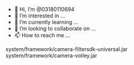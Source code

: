 - 👋 Hi, I’m @03180110694
- 👀 I’m interested in ...
- 🌱 I’m currently learning ...
- 💞️ I’m looking to collaborate on ...
- 📫 How to reach me ...

<!---
03180110694/03180110694 is a ✨ special ✨ repository because its `README.md` (this file) appears on your GitHub profile.
You can click the Preview link to take a look at your changes.
--->
system/framework/camera-filtersdk-universal.jar
system/framework/camera-volley.jar

